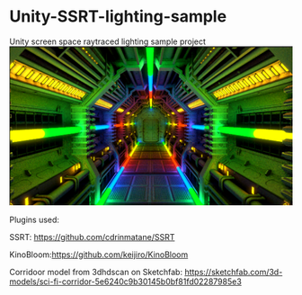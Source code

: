 # Unity-SSRT-lighting-sample
Unity screen space raytraced lighting sample project
![rtr](rtr.png)

Plugins used:

SSRT: https://github.com/cdrinmatane/SSRT

KinoBloom:https://github.com/keijiro/KinoBloom

Corridoor model from 3dhdscan on Sketchfab: https://sketchfab.com/3d-models/sci-fi-corridor-5e6240c9b30145b0bf81fd02287985e3

